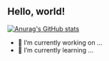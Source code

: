 ## Hello, world!



[![Anurag's GitHub stats](https://github-readme-stats.vercel.app/api?username=noodulf)](https://github.com/anuraghazra/github-readme-stats)
- 🔭 I’m currently working on ...
- 🌱 I’m currently learning ...
